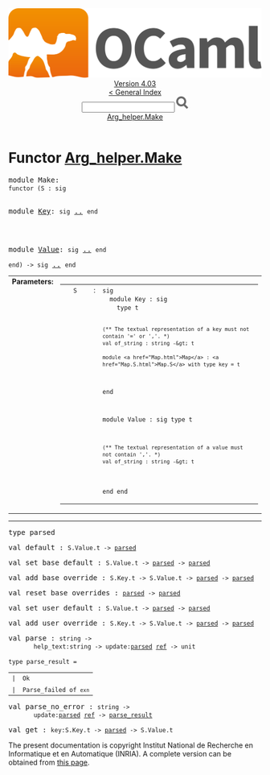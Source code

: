 <!-- ((! set title API !)) ((! set documentation !)) ((! set api !)) ((! set nobreadcrumb !)) -->
<div class="api"><header><nav class="toc brand"><a class="brand" href="https://ocaml.org/"><img src="colour-logo-gray.svg" class="svg" alt="OCaml"></a></nav><nav class="toc"><div class="toc_version"><a href="/docs" id="version-select">Version 4.03</a></div><a href="index.html">&lt; General Index</a><div class="api_search"><input type="text" name="apisearch" id="api_search" oninput="mySearch(false);" onkeypress="this.oninput();" onclick="this.oninput();" onpaste="this.oninput();">
<img src="search_icon.svg" alt="Search" class="svg" onclick="mySearch(false)"></div>
<div id="search_results"></div><div class="toc_title"><a href="#top">Arg_helper.Make</a></div><ul></ul></nav></header>

<h1>Functor <a href="type_Arg_helper.Make.html">Arg_helper.Make</a></h1>

<pre><span class="keyword">module</span> Make: <div class="sig_block"><code class="code"><span class="keyword">functor</span> (</code><code class="code"><span class="constructor">S</span></code><code class="code"> : </code><code class="code"><span class="keyword">sig</span></code><div class="sig_block">
<pre><span class="keyword">module</span> <a href="Arg_helper.Make.Key.html">Key</a>: <code class="code"><span class="keyword">sig</span></code> <a href="Arg_helper.Make.Key.html">..</a> <code class="code"><span class="keyword">end</span></code></pre>
<pre><span class="keyword">module</span> <a href="Arg_helper.Make.Value.html">Value</a>: <code class="code"><span class="keyword">sig</span></code> <a href="Arg_helper.Make.Value.html">..</a> <code class="code"><span class="keyword">end</span></code></pre></div><code class="code"><span class="keyword">end</span></code><code class="code">) <span class="keywordsign">-&gt;</span> </code><code class="code"><span class="keyword">sig</span></code> <a href="Arg_helper.Make.html">..</a> <code class="code"><span class="keyword">end</span></code></div></pre><table border="0" cellpadding="3" width="100%">
<tbody><tr>
<td align="left" valign="top" width="1%%"><b>Parameters: </b></td>
<td>
<table class="paramstable">
<tbody><tr>
<td align="center" valign="top" width="15%">
<code>S</code></td>
<td align="center" valign="top">:</td>
<td><code class="type">sig
  module Key : sig
    type t

    (** The textual representation of a key must not contain '=' or ','. *)
    val of_string : string -&gt; t

    module <a href="Map.html">Map</a> : <a href="Map.S.html">Map.S</a> with type key = t
  end

  module Value : sig
    type t

    (** The textual representation of a value must not contain ','. *)
    val of_string : string -&gt; t
  end
end</code>
</td></tr></tbody></table>
</td>
</tr>
</tbody></table>
<hr width="100%">

<pre><span id="TYPEparsed"><span class="keyword">type</span> <code class="type"></code>parsed</span> </pre>


<pre><span id="VALdefault"><span class="keyword">val</span> default</span> : <code class="type">S.Value.t -&gt; <a href="Arg_helper.Make.html#TYPEparsed">parsed</a></code></pre>
<pre><span id="VALset_base_default"><span class="keyword">val</span> set_base_default</span> : <code class="type">S.Value.t -&gt; <a href="Arg_helper.Make.html#TYPEparsed">parsed</a> -&gt; <a href="Arg_helper.Make.html#TYPEparsed">parsed</a></code></pre>
<pre><span id="VALadd_base_override"><span class="keyword">val</span> add_base_override</span> : <code class="type">S.Key.t -&gt; S.Value.t -&gt; <a href="Arg_helper.Make.html#TYPEparsed">parsed</a> -&gt; <a href="Arg_helper.Make.html#TYPEparsed">parsed</a></code></pre>
<pre><span id="VALreset_base_overrides"><span class="keyword">val</span> reset_base_overrides</span> : <code class="type"><a href="Arg_helper.Make.html#TYPEparsed">parsed</a> -&gt; <a href="Arg_helper.Make.html#TYPEparsed">parsed</a></code></pre>
<pre><span id="VALset_user_default"><span class="keyword">val</span> set_user_default</span> : <code class="type">S.Value.t -&gt; <a href="Arg_helper.Make.html#TYPEparsed">parsed</a> -&gt; <a href="Arg_helper.Make.html#TYPEparsed">parsed</a></code></pre>
<pre><span id="VALadd_user_override"><span class="keyword">val</span> add_user_override</span> : <code class="type">S.Key.t -&gt; S.Value.t -&gt; <a href="Arg_helper.Make.html#TYPEparsed">parsed</a> -&gt; <a href="Arg_helper.Make.html#TYPEparsed">parsed</a></code></pre>
<pre><span id="VALparse"><span class="keyword">val</span> parse</span> : <code class="type">string -&gt;<br>       help_text:string -&gt; update:<a href="Arg_helper.Make.html#TYPEparsed">parsed</a> <a href="Pervasives.html#TYPEref">ref</a> -&gt; unit</code></pre>
<pre><code><span id="TYPEparse_result"><span class="keyword">type</span> <code class="type"></code>parse_result</span> = </code></pre><table class="typetable">
<tbody><tr>
<td align="left" valign="top">
<code><span class="keyword">|</span></code></td>
<td align="left" valign="top">
<code><span id="TYPEELTparse_result.Ok"><span class="constructor">Ok</span></span></code></td>

</tr>
<tr>
<td align="left" valign="top">
<code><span class="keyword">|</span></code></td>
<td align="left" valign="top">
<code><span id="TYPEELTparse_result.Parse_failed"><span class="constructor">Parse_failed</span></span> <span class="keyword">of</span> <code class="type">exn</code></code></td>

</tr></tbody></table>



<pre><span id="VALparse_no_error"><span class="keyword">val</span> parse_no_error</span> : <code class="type">string -&gt;<br>       update:<a href="Arg_helper.Make.html#TYPEparsed">parsed</a> <a href="Pervasives.html#TYPEref">ref</a> -&gt; <a href="Arg_helper.Make.html#TYPEparse_result">parse_result</a></code></pre>
<pre><span id="VALget"><span class="keyword">val</span> get</span> : <code class="type">key:S.Key.t -&gt; <a href="Arg_helper.Make.html#TYPEparsed">parsed</a> -&gt; S.Value.t</code></pre><div class="copyright">The present documentation is copyright Institut National de Recherche en Informatique et en Automatique (INRIA). A complete version can be obtained from <a href="http://caml.inria.fr/pub/docs/manual-ocaml/">this page</a>.</div></div>